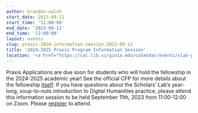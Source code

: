 ```yaml
---
author: brandon-walsh
start_date: 2023-09-11
start_time: '11:00:00'
end_date: '2023-09-11'
end_time: '12:00:00'
layout: events
slug: praxis-2024-information-session-2023-09-11
title: '2024-2025 Praxis Program Information Session'
location: '<a href="https://cal.lib.virginia.edu/calendar/events/slab-praxis-information-session-fall-2023">Register for Zoom Link</a>'
---
```

Praxis Applications are due soon for students who will hold the fellowship in the 2024-2025 academic year! See the official CFP for more details about the fellowship [itself](https://scholarslab.lib.virginia.edu/praxis-program-fellowships/). If you have questions about the Scholars’ Lab’s year-long, soup-to-nuts introduction to Digital Humanities practice, please attend this information session to be held September 11th, 2023 from 11:00-12:00 on Zoom. Please [register](https://cal.lib.virginia.edu/calendar/events/slab-praxis-information-session-fall-2023) to attend. 

